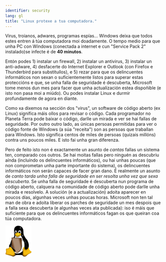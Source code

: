 ```yaml
---
identifier: security
lang: gl
title: "Linux protexe a tua computadora."
---
```


Virus, troianos, adwares, programas espías... Windows deixa que todos estes entren á túa computadora moi doadamente. O tempo medio para que unha PC con Windows (conectada a internet e cun "Service Pack 2" instalado)se infecte é de <b>40 minutos</b>.

Entón podes 1) instalar un firewall, 2) instalar un antivirus, 3) instalar un anti-adware, 4) desfacerte do Internet Explorer e Outlook (con Firefox e Thunderbird para substituílos), e 5) rezar para que os delincuentes informáticos non sexan o suficientemente listos para superar estas proteccións e que, se unha falla de seguridade é descuberta, Microsoft tome menos dun mes para facer que unha actualización estea dispoñible (e isto non pasa moi a miúdo). Ou podes instalar Linux e durmir profundamente de agora en diante.

Como xa dixemos na sección dos "virus", un software de código aberto (ex Linux) significa máis ollos para revisar o código. Cada programador no Planeta Terra pode baixar o código, darlle un mirada e ver se hai fallas de seguridade. Por outro outro lado, as únicas persoas permitidas para ver o código fonte de Windows (a súa "receita") son as persoas que traballan para Windows. Isto significa centos de miles de persoas (quizais millóns) contra uns poucos miles. E isto fai unha gran diferenza.

Pero de feito isto non é exactamente un asunto de <i>cantas</i> fallas un sistema ten, comparado cos outros. Se hai moitas fallas pero ninguén as descubriu aínda (incluíndo os delincuentes informáticos), ou hai unhas poucas (que non comprometan unha parte importante do sistema), os delincuentes informáticos non serán capaces de facer gran dano. É realmente un asunto de <i>canto tarda unha falla de seguridade en ser resolta unha vez que sexa descuberta</i>. Se unha falla de seguridade é descuberta nun programa de código aberto, calquera na comunidade de código aberto pode darlle unha mirada e resolvelo. A solución (e a actualización) adoita aparecer en poucos días, algunhas veces unhas poucas horas. Microsoft non ten tal man de obra e adoita liberar os parches de seguridade un mes despois que a falla sexa descuberta (e algunhas veces ata publicada): iso é máis que suficiente para que os delincuentes informáticos fagan os que queiran coa túa computadora.

<img src="/img/security_thumb.png" />




